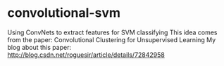 # convolutional-svm
Using ConvNets to extract features for SVM classifying
This idea comes from the paper: Convolutional Clustering for Unsupervised Learning
My blog about this paper: http://blog.csdn.net/roguesir/article/details/72842958 





